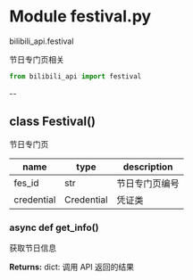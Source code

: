 # Module festival.py


bilibili_api.festival

节日专门页相关


``` python
from bilibili_api import festival
```

--

## class Festival()

节日专门页


| name | type | description |
| - | - | - |
| fes_id | str | 节日专门页编号 |
| credential | Credential | 凭证类 |


### async def get_info()

获取节日信息



**Returns:** dict: 调用 API 返回的结果




